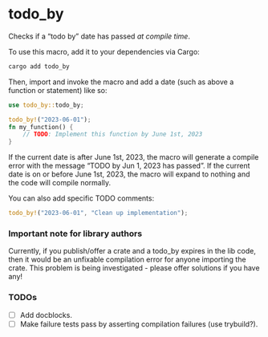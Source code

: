 # todo_by

Checks if a “todo by” date has passed _at compile time_.

To use this macro, add it to your dependencies via Cargo:

```bash
cargo add todo_by
```

Then, import and invoke the macro and add a date (such as above a function or statement) like so:

```rs
use todo_by::todo_by;

todo_by!("2023-06-01");
fn my_function() {
    // TODO: Implement this function by June 1st, 2023
}
```

If the current date is after June 1st, 2023, the macro will generate a compile error with the message “TODO by Jun 1, 2023 has passed”. If the current date is on or before June 1st, 2023, the macro will expand to nothing and the code will compile normally.

You can also add specific TODO comments:

```rs
todo_by!("2023-06-01", "Clean up implementation");
```

### Important note for library authors

Currently, if you publish/offer a crate and a todo_by expires in the lib code, then it would be an unfixable compilation error for anyone importing the crate. This problem is being investigated - please offer solutions if you have any!

### TODOs

- [ ] Add docblocks.
- [ ] Make failure tests pass by asserting compilation failures (use trybuild?).
